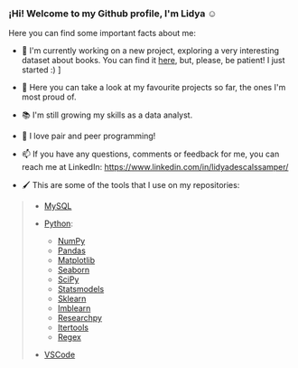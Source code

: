 ### ¡Hi! Welcome to my Github profile, I'm Lidya ☺


Here you can find some important facts about me:

- 🔧 I'm currently working on a new project, exploring a very interesting dataset about books. You can find it [here](https://github.com/LidyaDescals/book-database), but, please, be patient! I just started :)
]
- 🔗 Here you can take a look at my favourite projects so far, the ones I'm most proud of.
 
- 📚 I'm still growing my skills as a data analyst. 
 
- 👯 I love pair and peer programming!
 
- 📫 If you have any questions, comments or feedback for me, you can reach me at LinkedIn: https://www.linkedin.com/in/lidyadescalssamper/

- 🖌 This are some of the tools that I use on my repositories:


 >- [MySQL](https://www.mysql.com/)
 >
 >- [Python](https://www.python.org/):
 >   - [NumPy](https://numpy.org/)
 >   - [Pandas](https://pandas.pydata.org/) 
 >   - [Matplotlib](https://matplotlib.org/)
 >   - [Seaborn](https://seaborn.pydata.org/)
 >   - [SciPy](https://scipy.org/)
 >   - [Statsmodels](https://www.statsmodels.org/stable/index.html)
 >   - [Sklearn](https://scikit-learn.org/stable/)
 >   - [Imblearn](https://imbalanced-learn.org/stable/)
 >   - [Researchpy](https://researchpy.readthedocs.io/en/latest/)
 >   - [Itertools](https://docs.python.org/3/library/itertools.html)
 >   - [Regex](https://docs.python.org/3/library/re.html)
 >
 >- [VSCode](https://code.visualstudio.com/)
   
